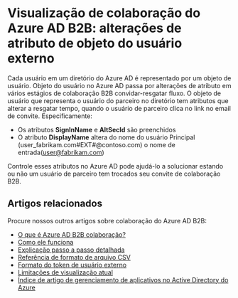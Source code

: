 <properties
   pageTitle="Alterações de atributo de objeto de usuário externo para visualização de colaboração do Azure Active Directory B2B | Microsoft Azure"
   description="Azure B2B diretório ativo oferece suporte a suas relações entre empresas habilitando parceiros de negócios seletivamente acessar seus aplicativos corporativos"
   services="active-directory"
   documentationCenter=""
   authors="viv-liu"
   manager="cliffdi"
   editor=""
   tags=""/>

<tags
   ms.service="active-directory"
   ms.devlang="NA"
   ms.topic="article"
   ms.tgt_pltfrm="NA"
   ms.workload="na"
   ms.date="05/09/2016"
   ms.author="viviali"/>

# <a name="azure-ad-b2b-collaboration-preview-external-user-object-attribute-changes"></a>Visualização de colaboração do Azure AD B2B: alterações de atributo de objeto do usuário externo

Cada usuário em um diretório do Azure AD é representado por um objeto de usuário. Objeto do usuário no Azure AD passa por alterações de atributo em vários estágios de colaboração B2B convidar-resgatar fluxo. O objeto de usuário que representa o usuário do parceiro no diretório tem atributos que alterar a resgatar tempo, quando o usuário de parceiro clica no link no email de convite. Especificamente:

- Os atributos **SignInName** e **AltSecId** são preenchidos
- O atributo **DisplayName** altera do nome do usuário Principal (user_fabrikam.com#EXT#@contoso.com) o nome de entrada(user@fabrikam.com)

Controle esses atributos no Azure AD pode ajudá-lo a solucionar estando ou não um usuário de parceiro tem trocados seu convite de colaboração B2B.

## <a name="related-articles"></a>Artigos relacionados
Procure nossos outros artigos sobre colaboração do Azure AD B2B:

- [O que é Azure AD B2B colaboração?](active-directory-b2b-what-is-azure-ad-b2b.md)
- [Como ele funciona](active-directory-b2b-how-it-works.md)
- [Explicação passo a passo detalhada](active-directory-b2b-detailed-walkthrough.md)
- [Referência de formato de arquivo CSV](active-directory-b2b-references-csv-file-format.md)
- [Formato do token de usuário externo](active-directory-b2b-references-external-user-token-format.md)
- [Limitações de visualização atual](active-directory-b2b-current-preview-limitations.md)
- [Índice de artigo de gerenciamento de aplicativos no Active Directory do Azure](active-directory-apps-index.md)
